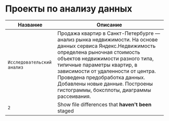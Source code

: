 # Проекты по анализу данных

| Название | Описание |
| --- | --- |
| `Исследовательский анализ` | Продажа квартир в Санкт-Петербурге — анализ рынка недвижимости. На основе данных сервиса Яндекс.Недвижимость определена рыночная стоимость объектов недвижимости разного типа, типичные параметры квартир, в зависимости от удаленности от центра. Проведена предобработка данных. Добавлены новые данные. Построены гистограммы, боксплоты, диаграммы рассеивания. |
| `2` | Show file differences that **haven't been** staged |
